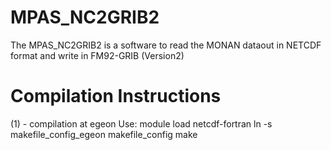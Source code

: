 MPAS_NC2GRIB2
==========

The MPAS_NC2GRIB2 is a software to read the MONAN dataout in NETCDF format and write in FM92-GRIB (Version2)

Compilation Instructions
==========
 (1) - compilation at egeon
  	 Use: 
	 module load netcdf-fortran
	 ln -s makefile_config_egeon makefile_config
	 make 




